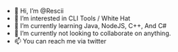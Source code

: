 - 👋 Hi, I’m @Rescii
- 👀 I’m interested in CLI Tools / White Hat
- 🌱 I’m currently learning Java, NodeJS, C++, And C#
- 💞️ I’m currently not looking to collaborate on anything.
- 📫 You can reach me via twitter

<!---
Rescii/Rescii is a ✨ special ✨ repository because its `README.md` (this file) appears on your GitHub profile.
You can click the Preview link to take a look at your changes.
--->
